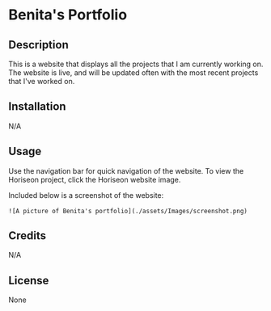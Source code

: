 # Benita's Portfolio

## Description

This is a website that displays all the projects that I am currently working on. The website is live, and will be updated often with the most recent projects that I've worked on. 


## Installation

N/A
## Usage

Use the navigation bar for quick navigation of the website. To view the Horiseon project, click the Horiseon website image. 

Included below is a screenshot of the website:
    
    ![A picture of Benita's portfolio](./assets/Images/screenshot.png)


## Credits

N/A

## License

None